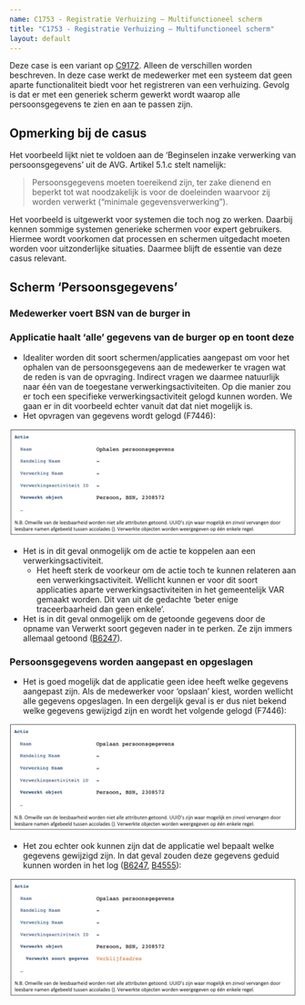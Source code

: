 ```yaml
---
name: C1753 - Registratie Verhuizing – Multifunctioneel scherm
title: "C1753 - Registratie Verhuizing – Multifunctioneel scherm"
layout: default
---
```


Deze case is een variant op [C9172](./9172.md). Alleen de verschillen worden beschreven.
In deze case werkt de medewerker met een systeem dat geen aparte functionaliteit biedt voor het registreren van een verhuizing. Gevolg is dat er met een generiek scherm gewerkt wordt waarop alle persoonsgegevens te zien en aan te passen zijn.

## Opmerking bij de casus
Het voorbeeld lijkt niet te voldoen aan de ‘Beginselen inzake verwerking van persoonsgegevens’ uit de AVG. Artikel 5.1.c stelt namelijk: 

> Persoonsgegevens moeten toereikend zijn, ter zake dienend en beperkt tot wat noodzakelijk is voor de doeleinden waarvoor zij worden verwerkt (“minimale gegevensverwerking”). 

Het voorbeeld is uitgewerkt voor systemen die toch nog zo werken. Daarbij kennen sommige systemen generieke schermen voor expert gebruikers. Hiermee wordt voorkomen dat processen en schermen uitgedacht moeten worden voor uitzonderlijke situaties. Daarmee blijft de essentie van deze casus relevant.

## Scherm ‘Persoonsgegevens’
### Medewerker voert BSN van de burger in
### Applicatie haalt ‘alle’ gegevens van de burger op en toont deze
- Idealiter worden dit soort schermen/applicaties aangepast om voor het ophalen van de persoonsgegevens aan de medewerker te vragen wat de reden is van de opvraging. Indirect vragen we daarmee natuurlijk naar één van de toegestane verwerkingsactiviteiten. Op die manier zou er toch een specifieke verwerkingsactiviteit gelogd kunnen worden. We gaan er in dit voorbeeld echter vanuit dat dat niet mogelijk is. 
- Het opvragen van gegevens wordt gelogd (F7446):

<img src="./_assets/1753_1.png" alt="" width="700"/>

-	Het is in dit geval onmogelijk om de actie te koppelen aan een verwerkingsactiviteit.
    -	Het heeft sterk de voorkeur om de actie toch te kunnen relateren aan een verwerkingsactiviteit. Wellicht kunnen er voor dit soort applicaties aparte verwerkingsactiviteiten in het gemeentelijk VAR gemaakt worden. Dit van uit de gedachte ‘beter enige traceerbaarheid dan geen enkele’.
- Het is in dit geval onmogelijk om de getoonde gegevens door de opname van Verwerkt soort gegeven nader in te perken. Ze zijn immers allemaal getoond ([B6247](/.6247.md)). 

### Persoonsgegevens worden aangepast en opgeslagen
-	Het is goed mogelijk dat de applicatie geen idee heeft welke gegevens aangepast zijn. Als de medewerker voor ‘opslaan’ kiest, worden wellicht alle gegevens opgeslagen. In een dergelijk geval is er dus niet bekend welke gegevens gewijzigd zijn en wordt het volgende gelogd (F7446):

<img src="./_assets/1753_2.png" alt="" width="700"/>

-	Het zou echter ook kunnen zijn dat de applicatie wel bepaalt welke gegevens gewijzigd zijn. In dat geval zouden deze gegevens geduid kunnen worden in het log ([B6247](./6247.md), [B4555](./4555.md)):

<img src="./_assets/1753_3.png" alt="" width="700"/>


